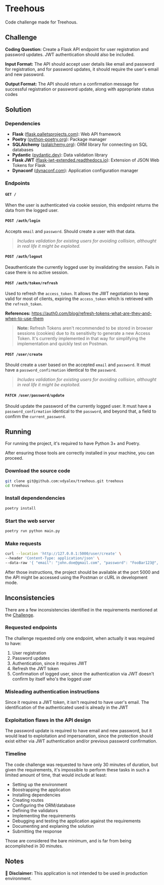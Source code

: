 # Treehous

Code challenge made for Treehous.

## Challenge

**Coding Question:** Create a Flask API endpoint for user registration and password updates. JWT authentication should also be included.

**Input Format:** The API should accept user details like email and password for registration, and for password updates, it should require the user's email and new password.

**Output Format:** The API should return a confirmation message for successful registration or password update, along with appropriate status codes

## Solution

### Dependencies

- **Flask** ([flask.palletsprojects.com](https://flask.palletsprojects.com)): Web API framework
- **Poetry** ([python-poetry.org](https://python-poetry.org)): Package manager
- **SQLAlchemy** ([sqlalchemy.org](https://sqlalchemy.org)): ORM library for connecting on SQL databases
- **Pydantic** ([pydantic.dev](https://docs.pydantic.dev)): Data validation library
- **Flask JWT** ([flask-jwt-extended.readthedocs.io](https://flask-jwt-extended.readthedocs.io)): Extension of JSON Web Tokens for Flask
- **Dynaconf** ([dynaconf.com](https://dynaconf.com)): Application configuration manager

### Endpoints

#### `GET /`

When the user is authenticated via cookie session, this endpoint returns the data from the logged user.

#### `POST /auth/login`

Accepts `email` and `password`. Should create a user with that data.

> _Includes validation for existing users for avoiding collision, althought in real life it might be exploited._

#### `POST /auth/logout`

Deauthenticate the currently logged user by invalidating the session. Fails in case there is no active session.

#### `POST /auth/token/refresh`

Used to refresh the `access_token`. It allows the JWT negotiation to keep valid for most of clients, expiring the `access_token` which is retrieved with the `refresh_token`.

**References:** https://auth0.com/blog/refresh-tokens-what-are-they-and-when-to-use-them

> **Note:** Refresh Tokens aren't recommended to be stored in browser sessions (cookies) due to its sensitivity to generate a new Access Token. It's currently implemented in that way for simplifying the implementation and quickly test on Postman.

#### `POST /user/create`

Should create a user based on the accepted `email` and `password`. It must have a `password_confirmation` identical to the `password`.

> _Includes validation for existing users for avoiding collision, althought in real life it might be exploited._

#### `PATCH /user/password/update`

Should update the password of the currently logged user. It must have a `password_confirmation` identical to the `password`, and beyond that, a field to confirm the `current_password`.

## Running

For running the project, it's required to have Python 3+ and Poetry.

After ensuring those tools are correctly installed in your machine, you can proceed.

### Download the source code

```bash
git clone git@github.com:vdyalex/treehous.git treehous
cd treehous
```

### Install dependendencies

```bash
poetry install
```

### Start the web server

```bash
poetry run python main.py
```

### Make requests

```bash
curl --location 'http://127.0.0.1:5000/user/create' \
--header 'Content-Type: application/json' \
--data-raw '{ "email": "john.doe@gmail.com", "password": "FooBar123@", "password_confirmation": "FooBar123@" }'
```

After those instructions, the project should be available at the port 5000 and the API might be accessed using the Postman or cURL in development mode.

## Inconsistencies

There are a few inconsistencies identified in the requirements mentioned at the [Challenge](#challenge).

### Requested endpoints

The challenge requested only one endpoint, when actually it was required to have:

1. User registration
1. Password updates
1. Authentication, since it requires JWT
1. Refresh the JWT token
1. Confirmation of logged user, since the authentication via JWT doesn't confirm by itself who's the logged user

### Misleading authentication instructions

Since it requires a JWT token, it isn't required to have user's email. The identification of the authenticated used is already in the JWT

### Exploitation flaws in the API design

The password update is required to have email and new password, but it would lead to exploitation and impersonation, since the protection should exist either via JWT authentication and/or previous password confirmation.

### Timeline

The code challenge was requested to have only 30 minutes of duration, but given the requirements, it's impossible to perform these tasks in such a limited amount of time, that would include at least:

- Setting up the environment
- Boostrapping the application
- Installing dependencies
- Creating routes
- Configuring the ORM/database
- Defining the validators
- Implementing the requirements
- Debugging and testing the application against the requirements
- Documenting and explaning the solution
- Submitting the response

Those are considered the bare minimum, and is far from being accomplished in 30 minutes.

## Notes

🚫 **Disclaimer:** This application is not intended to be used in production environment.
